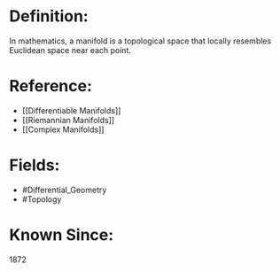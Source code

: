 

# Definition:
In mathematics, a manifold is a topological space that locally resembles Euclidean space near each point.

# Reference:
- [[Differentiable Manifolds]]
- [[Riemannian Manifolds]]
- [[Complex Manifolds]]

# Fields: 
- #Differential_Geometry
- #Topology

# Known Since:
1872

